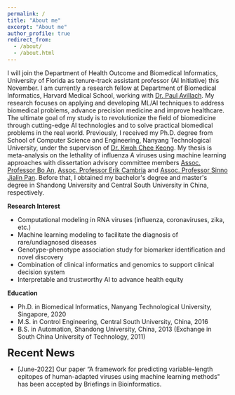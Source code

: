 ```yaml
---
permalink: /
title: "About me"
excerpt: "About me"
author_profile: true
redirect_from: 
  - /about/
  - /about.html
---
```


I will join the Department of Health Outcome and Biomedical Informatics, University of Florida as tenure-track assistant professor (AI Initiative) this November. I am currently a research fellow at Department of Biomedical Informatics, Harvard Medical School, working with <a href="https://avillach-lab.hms.harvard.edu/">Dr. Paul Avillach</a>. My research focuses on applying and developing ML/AI techniques to address biomedical problems, advance precision medicine and improve healthcare. The ultimate goal of my study is to revolutionize the field of biomedicine through cutting-edge AI technologies and to solve practical biomedical problems in the real world. Previously, I received my Ph.D. degree from School of Computer Science and Engineering, Nanyang Technological University, under the supervison of <a href="https://personal.ntu.edu.sg/asckkwoh/">Dr. Kwoh Chee Keong</a>. My thesis is meta-analysis on the lethality of influenza A viruses using machine learning approaches with dissertation advisory committee members <a href="https://personal.ntu.edu.sg/boan/">Assoc. Professor Bo An</a>,  <a href="https://sentic.net/erikcambria/">Assoc. Professor Erik Cambria</a> and <a href="https://personal.ntu.edu.sg/sinnopan/">Assoc. Professor Sinno Jialin Pan</a>. Before that, I obtained my bachelor's degree and master's degree in Shandong University and Central South University in China, respectively.


<b>Research Interest</b>
- Computational modeling in RNA viruses (influenza, coronaviruses, zika, etc.)  
- Machine learning modeling to facilitate the diagnosis of rare/undiagnosed diseases
- Genotype-phenotype association study for biomarker identification and novel discovery
- Combination of clinical informatics and genomics to support clinical decision system
- Interpretable and trustworthy AI to advance health equity

<b>Education</b>
- Ph.D. in Biomedical Informatics, Nanyang Technological University, Singapore, 2020
- M.S. in Control Engineering, Central South University, China, 2016
- B.S. in Automation, Shandong University, China, 2013
(Exchange in South China University of Technology, 2011)  

<font size="5"><b>Recent News</b></font>
- [June-2022] Our paper “A framework for predicting variable-length epitopes of human-adapted viruses using machine learning methods" has been accepted by Briefings in Bioinformatics.




